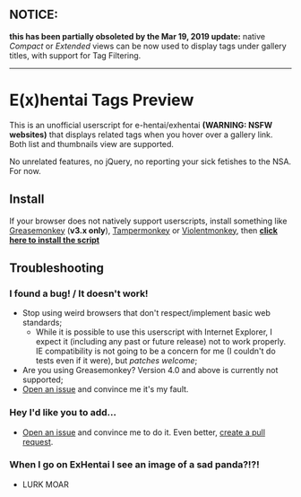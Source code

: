 ## NOTICE:
**this has been partially obsoleted by the Mar 19, 2019 update:** native *Compact* or *Extended* views can be now used to display tags under gallery titles, with support for Tag Filtering.

---

# E(x)hentai Tags Preview
This is an unofficial userscript for e-hentai/exhentai **(WARNING: NSFW websites)** that displays related tags when you hover over a gallery link. Both list and thumbnails view are supported.

No unrelated features, no jQuery, no reporting your sick fetishes to the NSA. For now.

## Install
If your browser does not natively support userscripts, install something like [Greasemonkey](https://addons.mozilla.org/en-US/firefox/addon/greasemonkey/) (**v3.x only**), [Tampermonkey](https://tampermonkey.net/) or [Violentmonkey](https://violentmonkey.github.io/get-it/), then **[click here to install the script](https://raw.githubusercontent.com/fp555/exh-tags-preview/legacy/script.user.js)**

## Troubleshooting
### I found a bug! / It doesn't work!
- Stop using weird browsers that don't respect/implement basic web standards;
  - While it is possible to use this userscript with Internet Explorer, I expect it (including any past or future release) not to work properly. IE compatibility is not going to be a concern for me (I couldn't do tests even if it were), but *patches welcome*;
- Are you using Greasemonkey? Version 4.0 and above is currently not supported;
- [Open an issue](https://github.com/fp555/exh-tags-preview/issues/new) and convince me it's my fault.

### Hey I'd like you to add...
- [Open an issue](https://github.com/fp555/exh-tags-preview/issues/new) and convince me to do it. Even better, [create a pull request](https://help.github.com/articles/creating-a-pull-request/).

### When I go on ExHentai I see an image of a sad panda?!?!
- LURK MOAR
